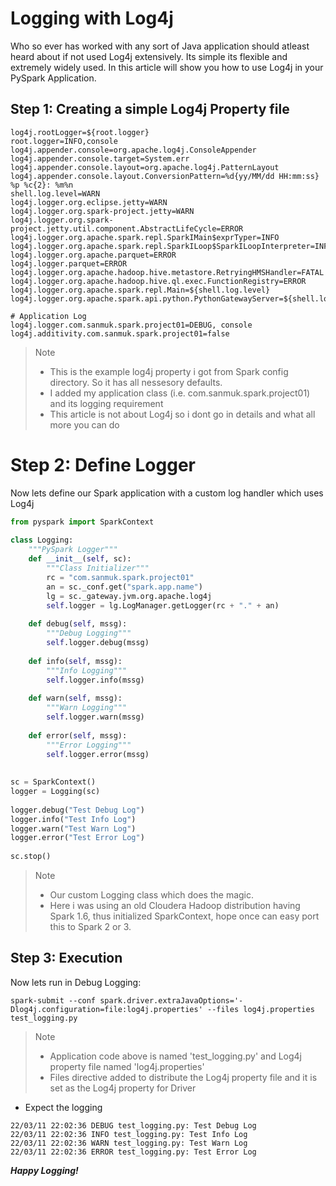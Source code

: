 # Logging with Log4j

Who so ever has worked with any sort of Java application should atleast heard about if not used Log4j extensively. Its simple its flexible and extremely widely used.
In this article will show you how to use Log4j in your PySpark Application.

## Step 1: Creating a simple Log4j Property file

```
log4j.rootLogger=${root.logger}
root.logger=INFO,console
log4j.appender.console=org.apache.log4j.ConsoleAppender
log4j.appender.console.target=System.err
log4j.appender.console.layout=org.apache.log4j.PatternLayout
log4j.appender.console.layout.ConversionPattern=%d{yy/MM/dd HH:mm:ss} %p %c{2}: %m%n
shell.log.level=WARN
log4j.logger.org.eclipse.jetty=WARN
log4j.logger.org.spark-project.jetty=WARN
log4j.logger.org.spark-project.jetty.util.component.AbstractLifeCycle=ERROR
log4j.logger.org.apache.spark.repl.SparkIMain$exprTyper=INFO
log4j.logger.org.apache.spark.repl.SparkILoop$SparkILoopInterpreter=INFO
log4j.logger.org.apache.parquet=ERROR
log4j.logger.parquet=ERROR
log4j.logger.org.apache.hadoop.hive.metastore.RetryingHMSHandler=FATAL
log4j.logger.org.apache.hadoop.hive.ql.exec.FunctionRegistry=ERROR
log4j.logger.org.apache.spark.repl.Main=${shell.log.level}
log4j.logger.org.apache.spark.api.python.PythonGatewayServer=${shell.log.level}

# Application Log
log4j.logger.com.sanmuk.spark.project01=DEBUG, console
log4j.additivity.com.sanmuk.spark.project01=false
```

> Note
> - This is the example log4j property i got from Spark config directory. So it has all nessesory defaults.
> - I added my application class (i.e. com.sanmuk.spark.project01) and its logging requirement
> - This article is not about Log4j so i dont go in details and what all more you can do


# Step 2: Define Logger

Now lets define our Spark application with a custom log handler which uses Log4j

```python
from pyspark import SparkContext                                 
                                                                 
class Logging:                                                   
    """PySpark Logger"""                                         
    def __init__(self, sc):                                      
        """Class Initializer"""                                  
        rc = "com.sanmuk.spark.project01"                        
        an = sc._conf.get("spark.app.name")                      
        lg = sc._gateway.jvm.org.apache.log4j                    
        self.logger = lg.LogManager.getLogger(rc + "." + an)     
                                                                 
    def debug(self, mssg):                                       
        """Debug Logging"""                                      
        self.logger.debug(mssg)                                  
                                                                 
    def info(self, mssg):                                        
        """Info Logging"""                                       
        self.logger.info(mssg)                                   
                                                                 
    def warn(self, mssg):                                        
        """Warn Logging"""                                       
        self.logger.warn(mssg)                                   
                                                                 
    def error(self, mssg):                                       
        """Error Logging"""                                      
        self.logger.error(mssg)                                  
                                                                 
                                                                 
sc = SparkContext()                                              
logger = Logging(sc)                                             
                                                                 
logger.debug("Test Debug Log")                                   
logger.info("Test Info Log")                                     
logger.warn("Test Warn Log")                                     
logger.error("Test Error Log")                                   
                                                                 
sc.stop()                                                        
```

> Note
> - Our custom Logging class which does the magic.
> - Here i was using an old Cloudera Hadoop distribution having Spark 1.6, thus initialized SparkContext, hope once can easy port this to Spark 2 or 3.


## Step 3: Execution

Now lets run in Debug Logging:

```
spark-submit --conf spark.driver.extraJavaOptions='-Dlog4j.configuration=file:log4j.properties' --files log4j.properties test_logging.py
```

> Note
> - Application code above is named 'test_logging.py' and Log4j property file named 'log4j.properties'
> - Files directive added to distribute the Log4j property file and it is set as the Log4j property for Driver


- Expect the logging

```log
22/03/11 22:02:36 DEBUG test_logging.py: Test Debug Log
22/03/11 22:02:36 INFO test_logging.py: Test Info Log
22/03/11 22:02:36 WARN test_logging.py: Test Warn Log
22/03/11 22:02:36 ERROR test_logging.py: Test Error Log
```


***Happy Logging!***
